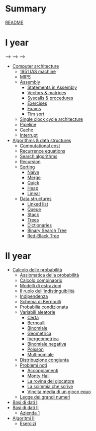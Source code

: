 # Summary

[README](../README.md)

# I year

<!-- - [Python]() -->
<!--     - [Exercises]() -->
<!--     - [Laboratory]() -->
<!--     - [Homeworks]() -->
<!-- - [Digital Design]() -->
<!--     - [Numbering Systems]() -->
<!--     - [IEEE-754]() -->
<!--     - [Transistors]() -->
<!--     - [Logic Gates]() -->
<!--     - [Boolean Algebra]() -->
<!--     - [Combinatorial Circuits]() -->
<!--         <!-- - [Tristates, Muxes, Decoders]() --> -->
<!--         <!-- - [Timing]() --> -->
<!--     - [Sequential Circuits]() -->
<!--     - [Finite State Machines]() -->
<!--         <!-- - [Timing]() --> -->
<!--     - [Arithmetic Circuits]() -->
<!--     - [Memory Arrays]() -->
<!--     - [Logic Arrays]() -->
<!--     - [Verilog]() -->
<!-- - [Discrete Mathematics]() -->
<!--     - [Combinatorics]() -->
<!--     - [Functions]() -->
<!--     - [Relations]() -->
<!--     - [Orders]() -->
<!--     - [Induction]() -->
<!--     - [Propositional Logic]() -->
<!-- - [Calculus I]() -->
<!--     - [Numbers]() -->
<!--     - [Functions]() -->
<!--     - [Limits]() -->
<!--     - [Derivatives]() -->
<!-- - [Java](./java/java.md) -->
<!--     - [OOP](./java/oop.md) -->
<!--     - [Laboratory]() -->
- [Computer architecture](./assembly/computer-architecture.md)
    - [1951 IAS machine](./assembly/ias-machine.md)
    - [MIPS](./assembly/mips.md)
    - [Assembly](./assembly/assembly.md)
        - [Statements in Assembly](./assembly/statements.md)
        - [Vectors & matrices](./assembly/vectors.md)
        - [Syscalls & procedures](./assembly/procedures.md)
        - [Exercises](./assembly/exercises.md)
        - [Exams]()
        - [Tim sort]()
    - [Single clock cycle architecture](./assembly/architecture.md)
    - [Pipeline](./assembly/pipeline.md)
    - [Cache](./assembly/cache.md)
    - [Interrupt]()
- [Algorithms & data structures](./algorithms/README.md)
    - [Computational cost](./algorithms/computational-cost.md)
    - [Recurrence equations](./algorithms/recurrence-equations.md)
    - [Search algorithms](./algorithms/searching-algorithms.md)
    - [Recursion](./algorithms/recursion.md)
    - [Sorting]()
        - [Naive](./algorithms/naive-sorting.md)
        - [Merge](./algorithms/merge.md)
        - [Quick](./algorithms/quick.md)
        - [Heap](./algorithms/heap.md)
        - [Linear](./algorithms/linear.md)
    - [Data structures]()
        - [Linked list](./algorithms/linkedlist.md)
        - [Queue](./algorithms/queue.md)
        - [Stack](./algorithms/stack.md)
        - [Trees]()
        - [Dictionaries]()
        - [Binary Search Tree]()
        - [Red-Black Tree](./algorithms/rbtree.md)

<!-- - [Calculus I +]() -->
<!--     - [Series]() -->
<!--     - [Integrals]() -->
<!--     - [Differential Equations]() -->

# II year 

<!-- - [Algebra]() -->
<!--     - [Equazioni congruenziali](./algebra/equazioni-congruenziali.md) -->

- [Calcolo delle probabilità]()
    - [Assiomatica della probabilità](./probabilita/assiomatica.md)
    - [Calcolo combinaorio]()
    - [Modelli di estrazioni]()
    - [Il ruolo dell'indistinguibilità]()
    - [Indipendenza](./probabilita/indipendenza.md)
    - [Schema di Bernoulli](./probabilita/schema-bernoulli.md)
    - [Probabilià condizionata](./probabilita/probabilita-condizionata.md)
    - [Variabili aleatorie](./probabilita/variabili-aleatorie.md)
        - [Certa]()
        - [Bernoulli]()
        - [Binomiale]()
        - [Geometrica](./probabilita/geometrica.md)
        - [Ipergeometrica]()
        - [Binomiale negativa](./probabilita/binomiale-negativa.md)
        - [Poisson](./probabilita/poisson.md)
        - [Multinomiale](./probabilita/multinomiale.md)
    - [Distribuzione congiunta]()
    - [Problemi noti]()
        - [Accoppiamenti](./probabilita/accoppiamenti.md)
        - [Monty Hall]()
        - [La rovina del giocatore]()
        - [La scimmia che scrive]()
        - [Vincita media di un gioco equo]()
   - [Legge dei grandi numeri](./probabilita/grandi-numeri.md)
- [Basi di dati I](./basi-di-dati-1/basi-di-dati.md)
    <!-- - [Introduction](./basi-di-dati-1/dbms.pdf) -->
- [Basi di dati II]()
    - [Azienda 1](./basi-di-dati-2/azienda-1.md)
- [Algoritmi II](./algoritmi-2/algoritmi.md)
    - [Esercizi](./algoritmi-2/esercizi.md)
    

<!-- # III year -->

<!-- --- -->

<!-- - [Competitive]() -->
